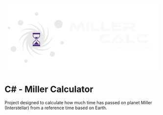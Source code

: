 ![Logo Project](https://github.com/xWeaver/MillerCalculator/blob/main/img/millerlogo.png)
# C# - Miller Calculator
Project designed to calculate how much time has passed on planet Miller (Interstellar) from a reference time based on Earth. <br />
